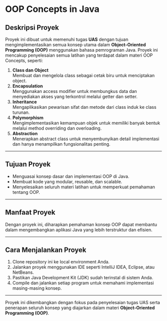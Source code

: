 # OOP Concepts in Java  

## Deskripsi Proyek  
Proyek ini dibuat untuk memenuhi tugas **UAS** dengan tujuan mengimplementasikan semua konsep utama dalam **Object-Oriented Programming (OOP)** menggunakan bahasa pemrograman Java. Proyek ini mencakup penyelesaian semua latihan yang terdapat dalam materi OOP Concepts, seperti:  

1. **Class dan Object**  
   Membuat dan mengelola class sebagai cetak biru untuk menciptakan object.  
2. **Encapsulation**  
   Menggunakan access modifier untuk membungkus data dan menyediakan akses yang terkontrol melalui getter dan setter.  
3. **Inheritance**  
   Mengaplikasikan pewarisan sifat dan metode dari class induk ke class turunan.  
4. **Polymorphism**  
   Mengimplementasikan kemampuan objek untuk memiliki banyak bentuk melalui method overriding dan overloading.  
5. **Abstraction**  
   Menerapkan abstract class untuk menyembunyikan detail implementasi dan hanya menampilkan fungsionalitas penting.

---

## Tujuan Proyek  
- Menguasai konsep dasar dan implementasi OOP di Java.  
- Membuat kode yang modular, reusable, dan scalable.  
- Menyelesaikan seluruh materi latihan untuk memperkuat pemahaman tentang OOP.

---

## Manfaat Proyek  
Dengan proyek ini, diharapkan pemahaman konsep OOP dapat membantu dalam mengembangkan aplikasi Java yang lebih terstruktur dan efisien.

---

## Cara Menjalankan Proyek  
1. Clone repository ini ke local environment Anda.  
2. Jalankan proyek menggunakan IDE seperti IntelliJ IDEA, Eclipse, atau NetBeans.  
3. Pastikan Java Development Kit (JDK) sudah terinstal di sistem Anda.  
4. Compile dan jalankan setiap program untuk memahami implementasi masing-masing konsep.  

---

Proyek ini dikembangkan dengan fokus pada penyelesaian tugas UAS serta penerapan seluruh konsep yang diajarkan dalam materi **Object-Oriented Programming (OOP)**.  
